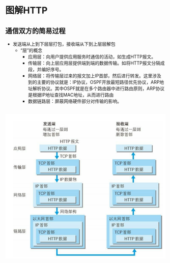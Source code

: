 # 图解HTTP

## 通信双方的简易过程

- 发送端从上到下层层打包，接收端从下到上层层解包
  - “层”的概念
    - 应用层：向用户提供应用服务时通信的活动，如生成HTTP报文。
    - 传输层：向上层应用层提供端到端的数据传输。如将HTTP报文分隔成段，并编好序号。
    - 网络层：将传输层过来的报文加上IP首部，然后进行转发。这里涉及到的主要的协议就是：IP协议，OSPF开放最短路径优先协议，ARP地址解析协议。其中OSPF就是在多个路由器中进行路由原则，ARP协议是根据IP地址查找MAC地址，从而进行路由
    - 数据链路层：屏蔽网络硬件部分对传输的影响。



​    ![image-20211101214823804](图解HTTP/image-20211101214823804.png)

## 